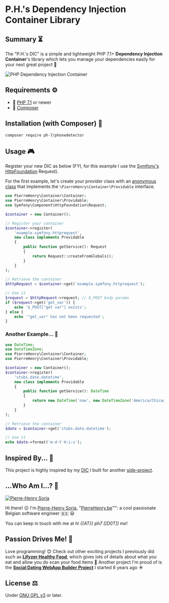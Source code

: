 # P.H.'s Dependency Injection Container Library


## Summary ⏳
The "P.H.'s DIC" is a simple and lightweight PHP 7.1+ **Dependency Injection Container**'s library which lets you manage your dependencies easily for your next great project 🎉

![PHP Dependency Injection Container](dependency-injection.svg)


## Requirements ⚙

* 🐘 [PHP 7.1](http://php.net/releases/7_1_0.php) or newer
* 🎻 [Composer](https://getcomposer.org)


## Installation (with Composer) 📓

```bash
composer require ph-7/phonedetector
```


## Usage 🎮

Register your new DIC as below (FYI, for this example I use the [Symfony's HttpFoundation](https://packagist.org/packages/symfony/http-foundation) Request).


For the first example, let's create your provider class with an [anonymous class](http://php.net/manual/en/language.oop5.anonymous.php) that implements the `\PierreHenry\Container\Providable` interface.

```php
use PierreHenry\Container\Container;
use PierreHenry\Container\Providable;
use Symfony\Component\HttpFoundation\Request;

$container = new Container();

// Register your container
$container->register(
    'example.symfony.httprequest',
    new class implements Providable
    {
        public function getService(): Request
        {
            return Request::createFromGlobals();
        }
    }
);

// Retrieve the container
$httpRequest = $container->get('example.symfony.httprequest');

// Use it
$request = $httpRequest->request; // $_POST body params
if ($request->get('get_var')) {
    echo '$_POST["get var"] exists';
} else {
    echo '"get_var" has not been requested';
}
```

### Another Example... 🎯

```php
use DateTime;
use DateTimeZone;
use PierreHenry\Container\Container;
use PierreHenry\Container\Providable;

$container = new Container();
$container->register(
    'stubs.date.datetime',
    new class implements Providable
    {
        public function getService(): DateTime
        {
            return new DateTime('now', new DateTimeZone('America/Chicago'));
        }
    }
);

// Retrieve the container
$date = $container->get('stubs.date.datetime');

// Use it
echo $date->format('m-d-Y H:i:s');
```


## Inspired By... 🧠

This project is highly inspired by my [DIC](https://github.com/Lifyzer/Lifyzer-WebApp-CMS/tree/master/Server/Core/Container) I built for another [side-project](https://lifyzer.com).


## ...Who Am I...? 🤔

[![Pierre-Henry Soria](https://avatars0.githubusercontent.com/u/1325411?s=200)](http://pierrehenry.be "My personal website :-)")

Hi there! 😉 I'm [Pierre-Henry Soria](http://ph7.me), "[PierreHenry.be](http://pierrehenry.be)™": a cool passionate Belgian software engineer :belgium: :smiley:

You can keep in touch with me at *hi {{AT}} ph7 [[D0T]] me*!


## Passion Drives Me! 🚀

Love programming! 😊 Check out other exciting projects I previously did such as **[Lifyzer Healthy Food](https://github.com/Lifyzer)**, which gives lots of details about what you eat and allow you do scan your food items 🌯
Another project I'm proud of is the **[Social Dating WebApp Builder Project](https://github.com/pH7Software/)** I started 8 years ago ☀️


## License ⚖

Under [GNU GPL v3](https://www.gnu.org/licenses/gpl-3.0.en.html) or later.
